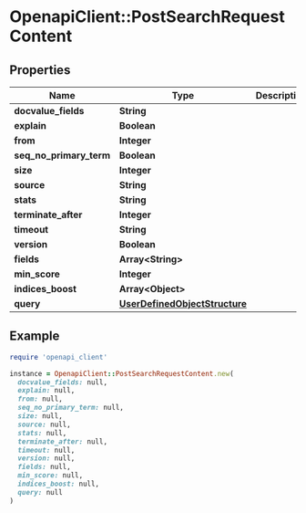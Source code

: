 # OpenapiClient::PostSearchRequestContent

## Properties

| Name | Type | Description | Notes |
| ---- | ---- | ----------- | ----- |
| **docvalue_fields** | **String** |  | [optional] |
| **explain** | **Boolean** |  | [optional] |
| **from** | **Integer** |  | [optional] |
| **seq_no_primary_term** | **Boolean** |  | [optional] |
| **size** | **Integer** |  | [optional] |
| **source** | **String** |  | [optional] |
| **stats** | **String** |  | [optional] |
| **terminate_after** | **Integer** |  | [optional] |
| **timeout** | **String** |  | [optional] |
| **version** | **Boolean** |  | [optional] |
| **fields** | **Array&lt;String&gt;** |  | [optional] |
| **min_score** | **Integer** |  | [optional] |
| **indices_boost** | **Array&lt;Object&gt;** |  | [optional] |
| **query** | [**UserDefinedObjectStructure**](UserDefinedObjectStructure.md) |  | [optional] |

## Example

```ruby
require 'openapi_client'

instance = OpenapiClient::PostSearchRequestContent.new(
  docvalue_fields: null,
  explain: null,
  from: null,
  seq_no_primary_term: null,
  size: null,
  source: null,
  stats: null,
  terminate_after: null,
  timeout: null,
  version: null,
  fields: null,
  min_score: null,
  indices_boost: null,
  query: null
)
```

